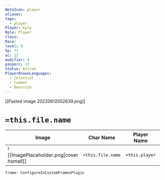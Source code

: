 ```yaml
---
NoteIcon: player
aliases: 
tags:
  - player
Player: Kyle
Role: Player
Class: 
Race: 
level: 8
hp: 71
ac: 22
modifier: 4
pasperc: 13
Status: Active
PlayerKnownLanguages:
  - Celestial
  - Common
  - Dwarvish
---
```




[[Pasted image 20220612052639.png]]

# `=this.file.name`

| Image                                              | Char Name         | Player Name    | Class         | Race         | Level         |
| -------------------------------------------------- | ----------------- | -------------- | ------------- | ------------ | ------------- |
| ![[ImagePlaceholder.png\|cover hsmall]] | `=this.file.name` | `=this.player` | `=this.class` | `=this.race` | `=this.level` |

```custom-frames
frame: ConfigureInCustomFramesPlugin
```

